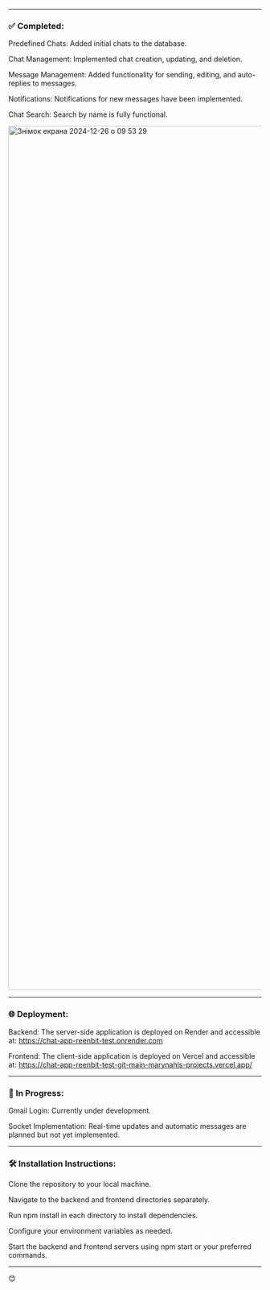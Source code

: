 ________________________________________________________

### ✅ Completed:

Predefined Chats: Added initial chats to the database.

Chat Management: Implemented chat creation, updating, and deletion.

Message Management: Added functionality for sending, editing, and auto-replies to messages.

Notifications: Notifications for new messages have been implemented.

Chat Search: Search by name is fully functional.



<img width="1716" alt="Знімок екрана 2024-12-26 о 09 53 29" src="https://github.com/user-attachments/assets/5e1ccb5d-0f72-42c7-bfe8-8c96328212ac" />


_________________________________________________________

### 🌐 Deployment:

Backend: The server-side application is deployed on Render and accessible at:
https://chat-app-reenbit-test.onrender.com

Frontend: The client-side application is deployed on Vercel and accessible at:
https://chat-app-reenbit-test-git-main-marynahls-projects.vercel.app/

_________________________________________________________

### 🚧 In Progress:

Gmail Login: Currently under development.

Socket Implementation: Real-time updates and automatic messages are planned but not yet implemented.

_________________________________________________________

### 🛠️ Installation Instructions:

Clone the repository to your local machine.

Navigate to the backend and frontend directories separately.

Run npm install in each directory to install dependencies.

Configure your environment variables as needed.

Start the backend and frontend servers using npm start or your preferred commands.

__________________________________________________________


😊

